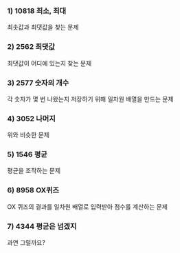 
### 1) 10818	최소, 최대	  
최솟값과 최댓값을 찾는 문제 
### 2)	2562	최댓값	  
최댓값이 어디에 있는지 찾는 문제  
### 3)	2577	숫자의 개수	  
각 숫자가 몇 번 나왔는지 저장하기 위해 일차원 배열을 만드는 문제 
### 4)	3052	나머지	  
위와 비슷한 문제 
### 5)	1546	평균	  
평균을 조작하는 문제 
### 6)	8958	OX퀴즈	  
OX 퀴즈의 결과를 일차원 배열로 입력받아 점수를 계산하는 문제 
### 7)	4344	평균은 넘겠지	  
과연 그럴까요?
